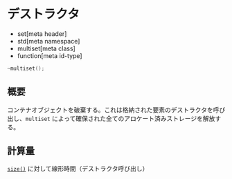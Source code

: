 # デストラクタ
* set[meta header]
* std[meta namespace]
* multiset[meta class]
* function[meta id-type]

```cpp
~multiset();
```

## 概要
コンテナオブジェクトを破棄する。これは格納された要素のデストラクタを呼び出し、`multiset` によって確保された全てのアロケート済みストレージを解放する。


## 計算量
[`size()`](size.md) に対して線形時間（デストラクタ呼び出し）
